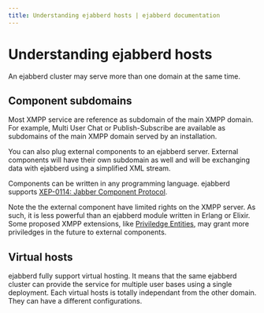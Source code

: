 ```yaml
---
title: Understanding ejabberd hosts | ejabberd documentation
---
```


# Understanding ejabberd hosts

An ejabberd cluster may serve more than one domain at the same time.

## Component subdomains

Most XMPP service are reference as subdomain of the main XMPP
domain. For example, Multi User Chat or Publish-Subscribe are
available as subdomains of the main XMPP domain served by an
installation.

You can also plug external components to an ejabberd server. External
components will have their own subdomain as well and will be
exchanging data with ejabberd using a simplified XML stream.

Components can be written in any programming language. ejabberd
supports
[XEP-0114: Jabber Component Protocol](http://www.xmpp.org/extensions/xep-0114.html).

Note the the external component have limited rights on the XMPP
server. As such, it is less powerful than an ejabberd module written
in Erlang or Elixir. Some proposed XMPP extensions, like
[Priviledge Entities](http://www.xmpp.org/extensions/xep-0356.html),
may grant more priviledges in the future to external components.

## Virtual hosts

ejabberd fully support virtual hosting. It means that the same
ejabberd cluster can provide the service for multiple user bases using
a single deployment. Each virtual hosts is totally independant from
the other domain. They can have a different configurations.

